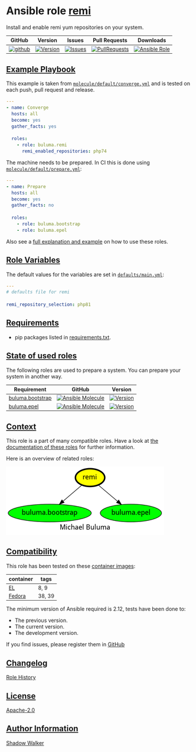 # Ansible role [remi](https://galaxy.ansible.com/ui/standalone/roles/buluma/remi/documentation)

Install and enable remi yum repositories on your system.

|GitHub|Version|Issues|Pull Requests|Downloads|
|------|-------|------|-------------|---------|
|[![github](https://github.com/buluma/ansible-role-remi/actions/workflows/molecule.yml/badge.svg)](https://github.com/buluma/ansible-role-remi/actions/workflows/molecule.yml)|[![Version](https://img.shields.io/github/release/buluma/ansible-role-remi.svg)](https://github.com/buluma/ansible-role-remi/releases/)|[![Issues](https://img.shields.io/github/issues/buluma/ansible-role-remi.svg)](https://github.com/buluma/ansible-role-remi/issues/)|[![PullRequests](https://img.shields.io/github/issues-pr-closed-raw/buluma/ansible-role-remi.svg)](https://github.com/buluma/ansible-role-remi/pulls/)|[![Ansible Role](https://img.shields.io/ansible/role/d/buluma/remi)](https://galaxy.ansible.com/ui/standalone/roles/buluma/remi/documentation)|

## [Example Playbook](#example-playbook)

This example is taken from [`molecule/default/converge.yml`](https://github.com/buluma/ansible-role-remi/blob/master/molecule/default/converge.yml) and is tested on each push, pull request and release.

```yaml
---
- name: Converge
  hosts: all
  become: yes
  gather_facts: yes

  roles:
    - role: buluma.remi
      remi_enabled_repositories: php74
```

The machine needs to be prepared. In CI this is done using [`molecule/default/prepare.yml`](https://github.com/buluma/ansible-role-remi/blob/master/molecule/default/prepare.yml):

```yaml
---
- name: Prepare
  hosts: all
  become: yes
  gather_facts: no

  roles:
    - role: buluma.bootstrap
    - role: buluma.epel
```

Also see a [full explanation and example](https://buluma.github.io/how-to-use-these-roles.html) on how to use these roles.

## [Role Variables](#role-variables)

The default values for the variables are set in [`defaults/main.yml`](https://github.com/buluma/ansible-role-remi/blob/master/defaults/main.yml):

```yaml
---
# defaults file for remi

remi_repository_selection: php81
```

## [Requirements](#requirements)

- pip packages listed in [requirements.txt](https://github.com/buluma/ansible-role-remi/blob/master/requirements.txt).

## [State of used roles](#state-of-used-roles)

The following roles are used to prepare a system. You can prepare your system in another way.

| Requirement | GitHub | Version |
|-------------|--------|--------|
|[buluma.bootstrap](https://galaxy.ansible.com/buluma/bootstrap)|[![Ansible Molecule](https://github.com/buluma/ansible-role-bootstrap/actions/workflows/molecule.yml/badge.svg)](https://github.com/buluma/ansible-role-bootstrap/actions/workflows/molecule.yml)|[![Version](https://img.shields.io/github/release/buluma/ansible-role-bootstrap.svg)](https://github.com/shadowwalker/ansible-role-bootstrap)|
|[buluma.epel](https://galaxy.ansible.com/buluma/epel)|[![Ansible Molecule](https://github.com/buluma/ansible-role-epel/actions/workflows/molecule.yml/badge.svg)](https://github.com/buluma/ansible-role-epel/actions/workflows/molecule.yml)|[![Version](https://img.shields.io/github/release/buluma/ansible-role-epel.svg)](https://github.com/shadowwalker/ansible-role-epel)|

## [Context](#context)

This role is a part of many compatible roles. Have a look at [the documentation of these roles](https://buluma.github.io/) for further information.

Here is an overview of related roles:

![dependencies](https://raw.githubusercontent.com/buluma/ansible-role-remi/png/requirements.png "Dependencies")

## [Compatibility](#compatibility)

This role has been tested on these [container images](https://hub.docker.com/u/buluma):

|container|tags|
|---------|----|
|[EL](https://hub.docker.com/r/buluma/enterpriselinux)|8, 9|
|[Fedora](https://hub.docker.com/r/buluma/fedora)|38, 39|

The minimum version of Ansible required is 2.12, tests have been done to:

- The previous version.
- The current version.
- The development version.

If you find issues, please register them in [GitHub](https://github.com/buluma/ansible-role-remi/issues)

## [Changelog](#changelog)

[Role History](https://github.com/buluma/ansible-role-remi/blob/master/CHANGELOG.md)

## [License](#license)

[Apache-2.0](https://github.com/buluma/ansible-role-remi/blob/master/LICENSE)

## [Author Information](#author-information)

[Shadow Walker](https://buluma.github.io/)

